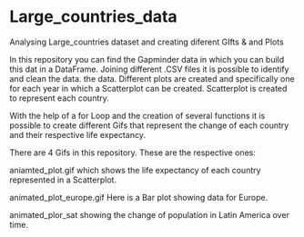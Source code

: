 # Large_countries_data
Analysing Large_countries  dataset and creating diferent GIfts &amp; and Plots

In this repository you can find the Gapminder data in which you can build this dat in a DataFrame. Joining different .CSV files it is possible to identify and clean the data. the data. Different plots are created and specifically one for each year in which a Scatterplot can be created. Scatterplot is created to represent each country.

With the help of a for Loop and the creation of several functions it is possible to create different Gifs that represent the change of each country and their respective life expectancy.

There are 4 Gifs in this repository. These are the respective ones:

aniamted_plot.gif which shows the life expectancy of each country represented in a Scatterplot.

animated_plot_europe.gif Here is a Bar plot showing data for Europe.

animated_plor_sat showing the change of population in Latin America over time.
